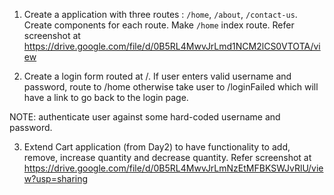 1. Create a application with three routes : `/home`, `/about`, `/contact-us`. Create components for each route. Make `/home` index route. 
    Refer screenshot at https://drive.google.com/file/d/0B5RL4MwvJrLmd1NCM2lCS0VTOTA/view 

2. Create a login form routed at /. If user enters valid username and password, route to /home otherwise take user to /loginFailed which will have a link to go back to the login page.  

NOTE: authenticate user against some  hard-coded username and password. 

3. Extend Cart application (from Day2) to have functionality to add, remove, increase quantity and decrease quantity. 
  Refer screenshot at https://drive.google.com/file/d/0B5RL4MwvJrLmNzEtMFBKSWJvRlU/view?usp=sharing
  
    
